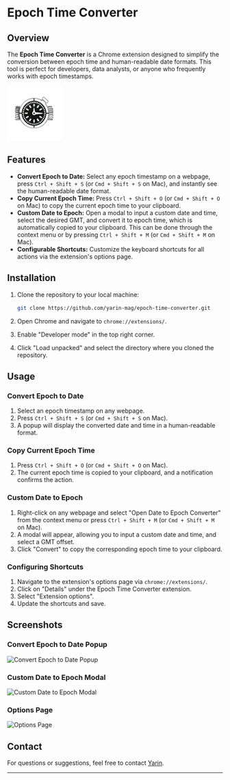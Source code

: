 # Epoch Time Converter

## Overview

The **Epoch Time Converter** is a Chrome extension designed to simplify the conversion between epoch time and human-readable date formats. This tool is perfect for developers, data analysts, or anyone who frequently works with epoch timestamps.

![Extension Icon](images/icon128.png)

## Features

- **Convert Epoch to Date:** Select any epoch timestamp on a webpage, press `Ctrl + Shift + S` (or `Cmd + Shift + S` on Mac), and instantly see the human-readable date format.
- **Copy Current Epoch Time:** Press `Ctrl + Shift + O` (or `Cmd + Shift + O` on Mac) to copy the current epoch time to your clipboard.
- **Custom Date to Epoch:** Open a modal to input a custom date and time, select the desired GMT, and convert it to epoch time, which is automatically copied to your clipboard. This can be done through the context menu or by pressing `Ctrl + Shift + M` (or `Cmd + Shift + M` on Mac).
- **Configurable Shortcuts:** Customize the keyboard shortcuts for all actions via the extension's options page.

## Installation

1. Clone the repository to your local machine:

   ```bash
   git clone https://github.com/yarin-mag/epoch-time-converter.git
   ```

2. Open Chrome and navigate to `chrome://extensions/`.

3. Enable "Developer mode" in the top right corner.

4. Click "Load unpacked" and select the directory where you cloned the repository.

## Usage

### Convert Epoch to Date

1. Select an epoch timestamp on any webpage.
2. Press `Ctrl + Shift + S` (or `Cmd + Shift + S` on Mac).
3. A popup will display the converted date and time in a human-readable format.

### Copy Current Epoch Time

1. Press `Ctrl + Shift + O` (or `Cmd + Shift + O` on Mac).
2. The current epoch time is copied to your clipboard, and a notification confirms the action.

### Custom Date to Epoch

1. Right-click on any webpage and select "Open Date to Epoch Converter" from the context menu or press `Ctrl + Shift + M` (or `Cmd + Shift + M` on Mac).
2. A modal will appear, allowing you to input a custom date and time, and select a GMT offset.
3. Click "Convert" to copy the corresponding epoch time to your clipboard.

### Configuring Shortcuts

1. Navigate to the extension's options page via `chrome://extensions/`.
2. Click on "Details" under the Epoch Time Converter extension.
3. Select "Extension options".
4. Update the shortcuts and save.

## Screenshots

### Convert Epoch to Date Popup

![Convert Epoch to Date Popup]([path/to/screenshot1.png](https://imgur.com/uR8kOeB))

### Custom Date to Epoch Modal

![Custom Date to Epoch Modal]([path/to/screenshot2.png](https://imgur.com/K8zehlf))

### Options Page

![Options Page]([path/to/screenshot3.png](https://imgur.com/twfH9oJ))

## Contact

For questions or suggestions, feel free to contact [Yarin](mailto:yarinmagdaci@gmail.com).

---
